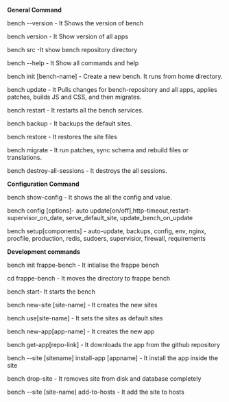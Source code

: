 **General Command**

bench --version - It Shows the version of bench

bench version - It Show version of all apps

bench src -It show bench repository directory

bench --help - It Show all commands and help

bench init [bench-name] - Create a new bench. It runs from home directory.

bench update - It Pulls changes for bench-repository and all apps, applies patches, builds JS and CSS, and then migrates.

bench restart - It restarts all the bench services.

bench backup - It backups the default sites.

bench restore - It restores the site files

bench migrate - It run patches, sync schema and rebuild files or translations.

bench destroy-all-sessions - It destroys the all sessions.

**Configuration Command**

bench show-config - It shows the all the config and value.

bench config [options]- auto update[on/off],http-timeout,restart-supervisor_on_date, serve_default_site, update_bench_on_update

bench setup[components] - auto-update, backups, config, env, nginx, procfile, production, redis, sudoers, supervisior, firewall, requirements

**Development commands**

bench init frappe-bench - It intialise the frappe bench

cd frappe-bench - It moves the directory to frappe bench

bench start- It starts the bench

bench new-site [site-name] - It creates the new sites

bench use[site-name] - It sets the sites as default sites

bench new-app[app-name] - It creates the new app

bench get-app[repo-link] - It downloads the app from the github repository

bench --site [sitename] install-app [appname] - It install the app inside the site

bench drop-site - It removes site from disk and database completely

bench --site [site-name] add-to-hosts - It add the site to hosts

